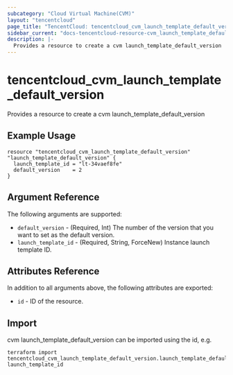 ```yaml
---
subcategory: "Cloud Virtual Machine(CVM)"
layout: "tencentcloud"
page_title: "TencentCloud: tencentcloud_cvm_launch_template_default_version"
sidebar_current: "docs-tencentcloud-resource-cvm_launch_template_default_version"
description: |-
  Provides a resource to create a cvm launch_template_default_version
---
```


# tencentcloud_cvm_launch_template_default_version

Provides a resource to create a cvm launch_template_default_version

## Example Usage

```hcl
resource "tencentcloud_cvm_launch_template_default_version" "launch_template_default_version" {
  launch_template_id = "lt-34vaef8fe"
  default_version    = 2
}
```

## Argument Reference

The following arguments are supported:

* `default_version` - (Required, Int) The number of the version that you want to set as the default version.
* `launch_template_id` - (Required, String, ForceNew) Instance launch template ID.

## Attributes Reference

In addition to all arguments above, the following attributes are exported:

* `id` - ID of the resource.




## Import

cvm launch_template_default_version can be imported using the id, e.g.

```
terraform import tencentcloud_cvm_launch_template_default_version.launch_template_default_version launch_template_id
```

